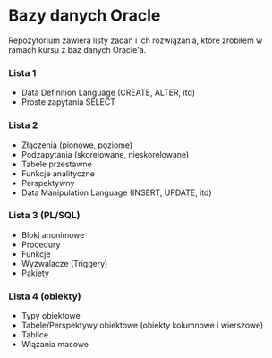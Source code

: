 # Bazy danych Oracle

Repozytorium zawiera listy zadań i ich rozwiązania, które zrobiłem w ramach kursu z baz danych Oracle'a.

### Lista 1
* Data Definition Language (CREATE, ALTER, itd)
* Proste zapytania SELECT

### Lista 2
* Złączenia (pionowe, poziome)
* Podzapytania (skorelowane, nieskorelowane)
* Tabele przestawne
* Funkcje analityczne
* Perspektywny
* Data Manipulation Language (INSERT, UPDATE, itd)

### Lista 3 (PL/SQL)
* Bloki anonimowe
* Procedury
* Funkcje
* Wyzwalacze (Triggery)
* Pakiety

### Lista 4 (obiekty)
* Typy obiektowe
* Tabele/Perspektywy obiektowe (obiekty kolumnowe i wierszowe)
* Tablice
* Wiązania masowe  